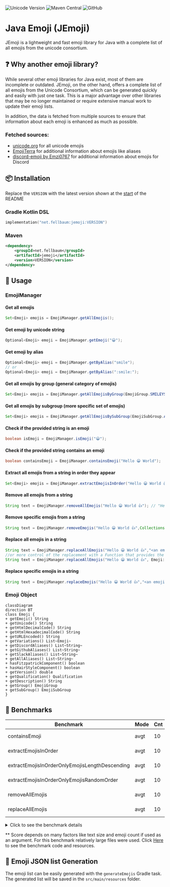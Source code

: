 <a name="startReadme"></a>
![Unicode Version](https://img.shields.io/badge/Unicode_version-15.0-critical?style=for-the-badge)
![Maven Central](https://img.shields.io/maven-central/v/net.fellbaum/jemoji?style=for-the-badge)
![GitHub](https://img.shields.io/github/license/felldo/JEmoji?style=for-the-badge)
# Java Emoji (JEmoji)

JEmoji is a lightweight and fast emoji library for Java with a complete list of all emojis from the unicode consortium. 

## ❓ Why another emoji library?

While several other emoji libraries for Java exist, most of them are incomplete or outdated. JEmoji, on the other
hand, offers a complete list of all emojis from the Unicode Consortium, which can be generated quickly and easily with
just one task. This is a major advantage over other libraries that may be no longer maintained or require extensive
manual work
to update their emoji lists.

In addition, the data is fetched from multiple sources to ensure that information about each emoji is enhanced as much
as possible.

### Fetched sources:

- [unicode.org](https://unicode.org/Public/emoji/latest/emoji-test.txt) for all unicode emojis
- [EmojiTerra](https://emojiterra.com/list/) for additional information about emojis like aliases
- [discord-emoji by Emzi0767](https://gitlab.emzi0767.dev/Emzi0767/discord-emoji) for additional information about
  emojis for Discord

## 📦 Installation

Replace the ``VERSION``  with the latest version shown at the [start](#startReadme) of the README

### Gradle Kotlin DSL

```kotlin
implementation("net.fellbaum:jemoji:VERSION")
```

### Maven

```xml
<dependency>
    <groupId>net.fellbaum</groupId>
    <artifactId>jemoji</artifactId>
    <version>VERSION</version>
</dependency>
```

## 📝 Usage

### EmojiManager

#### Get all emojis

```java
Set<Emoji> emojis = EmojiManager.getAllEmojis();
```

#### Get emoji by unicode string

```java
Optional<Emoji> emoji = EmojiManager.getEmoji("😀");
```

#### Get emoji by alias

```java
Optional<Emoji> emoji = EmojiManager.getByAlias("smile");
// or
Optional<Emoji> emoji = EmojiManager.getByAlias(":smile:");
```

#### Get all emojis by group (general category of emojis)

```java
Set<Emoji> emojis = EmojiManager.getAllEmojisByGroup(EmojiGroup.SMILEYS_AND_EMOTION);
```

#### Get all emojis by subgroup (more specific set of emojis)

```java
Set<Emoji> emojis = EmojiManager.getAllEmojisBySubGroup(EmojiSubGroup.ANIMAL_BIRD);
```

#### Check if the provided string is an emoji

```java
boolean isEmoji = EmojiManager.isEmoji("😀");
```

#### Check if the provided string contains an emoji

```java
boolean containsEmoji = EmojiManager.containsEmoji("Hello 😀 World");
```

#### Extract all emojis from a string in order they appear

```java 
Set<Emoji> emojis = EmojiManager.extractEmojisInOrder("Hello 😀 World 👍"); // [😀, 👍]
```

#### Remove all emojis from a string

```java
String text = EmojiManager.removeAllEmojis("Hello 😀 World 👍"); // "Hello  World "
```

#### Remove specific emojis from a string

```java
String text = EmojiManager.removeEmojis("Hello 😀 World 👍",Collections.singletonList("😀")); // "Hello  World 👍"
```

#### Replace all emojis in a string

```java
String text = EmojiManager.replaceAllEmojis("Hello 😀 World 👍","<an emoji was here>"); // "Hello <an emoji was here> World <an emoji was here>"
//or more control of the replacement with a Function that provides the emoji and wants a string as return value
String text = EmojiManager.replaceAllEmojis("Hello 😀 World 👍", Emoji::getHtmlDecimalCode); // "Hello &#128512; World &#128077;"
```

#### Replace specific emojis in a string

```java
String text = EmojiManager.replaceEmojis("Hello 😀 World 👍","<an emoji was here>",Collections.singletonList("😀")); // "Hello <an emoji was here> World 👍"
```

### Emoji Object

```mermaid
classDiagram
direction BT
class Emoji {
+ getEmoji() String
+ getUnicode() String
+ getHtmlDecimalCode() String
+ getHtmlHexadecimalCode() String
+ getURLEncoded() String
+ getVariations() List~Emoji~
+ getDiscordAliases() List~String~
+ getGithubAliases() List~String~
+ getSlackAliases() List~String~
+ getAllAliases() List~String~
+ hasFitzpatrickComponent() boolean
+ hasHairStyleComponent() boolean
+ getVersion() double
+ getQualification() Qualification
+ getDescription() String
+ getGroup() EmojiGroup
+ getSubGroup() EmojiSubGroup
}
```

## 🚀 Benchmarks
| **Benchmark**                                  | **Mode** | **Cnt** | **Score**** | **Error** | **Units** |
|------------------------------------------------|----------|---------|-------------|-----------|-----------|
| containsEmoji                                  | avgt     | 10      | 4,820       | ± 0,051   | ms/op     |
| extractEmojisInOrder                           | avgt     | 10      | 4,841       | ± 0,579   | ms/op     |
| extractEmojisInOrderOnlyEmojisLengthDescending | avgt     | 10      | 8,967       | ± 0,054   | ms/op     |
| extractEmojisInOrderOnlyEmojisRandomOrder      | avgt     | 10      | 9,364       | ± 0,081   | ms/op     |
| removeAllEmojis                                | avgt     | 10      | 7,813       | ± 0,454   | ms/op     |
| replaceAllEmojis                               | avgt     | 10      | 7,213       | ± 0,043   | ms/op     |

<details>

<summary>Click to see the benchmark details</summary>

CPU:  Intel® Core™ i7-13700K

VM version: JDK 1.8.0_372, OpenJDK 64-Bit Server VM, 25.372-b07

Blackhole mode: full + dont-inline hint (auto-detected, use -Djmh.blackhole.autoDetect=false to disable)

Warmup: 5 iterations, 10 s each

Measurement: 5 iterations, 10 s each

Timeout: 10 min per iteration

Threads: 1 thread, will synchronize iterations

Benchmark mode: Average time, time/op
</details>

** Score depends on many factors like text size and emoji count if used as an argument. For this benchmark relatively large files were used. Click [Here](./lib/src/jmh/) to see the benchmark code and resources.

## 💾 Emoji JSON list Generation

The emoji list can be easily generated with the ``generateEmojis`` Gradle task. The generated list will be saved in the
``src/main/resources`` folder.